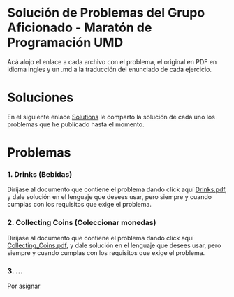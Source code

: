 # Solución de Problemas del Grupo Aficionado - Maratón de Programación UMD

Acá alojo el enlace a cada archivo con el problema, el original en PDF en idioma ingles y un .md a la traducción del enunciado de cada ejercicio.

# Soluciones
En el siguiente enlace [Solutions](https://github.com/josuerom/maraton-de-programacion-UMD/tree/main/src/interfaz) le comparto la solución de cada uno los problemas que he publicado hasta el momento.

# Problemas
### 1. Drinks (Bebidas)
Dirijase al documento que contiene el problema dando click aquí [Drinks.pdf](https://github.com/josuerom/maraton-de-programacion-UMD/blob/main/problems/), y dale solución en el lenguaje que desees usar, pero siempre y cuando cumplas con los requisitos que exige el problema.


### 2. Collecting Coins (Coleccionar monedas)
Dirijase al documento que contiene el problema dando click aquí [Collecting_Coins.pdf](https://github.com/josuerom/maraton-de-programacion-UMD/blob/main/problems/), y dale solución en el lenguaje que desees usar, pero siempre y cuando cumplas con los requisitos que exige el problema.

### 3. ...
Por asignar
